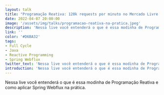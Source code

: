 ```yaml
---
layout: talk
title: "Programação Reativa: 120k requests por minuto no Mercado Livre na prática"
date: 2022-04-07 20:00:00
image: '/assets/img/talks/programacao-reativa-na-pratica.jpeg'
description: 'Nessa live você entenderá o que é essa modinha de Programação Reativa e como aplicar Spring Webflux na prática.'
link: ''
color: '#D6BA32'
tags:
- Full Cycle
- Java
- Reactive Programming
- Spring Webflux
twitter_text: 'Nessa live você entenderá o que é essa modinha de Programação Reativa e como aplicar Spring Webflux na prática.'
introduction: 'Nessa live você entenderá o que é essa modinha de Programação Reativa e como aplicar Spring Webflux na prática.'
---
```


Nessa live você entenderá o que é essa modinha de Programação Reativa e como aplicar Spring Webflux na prática.